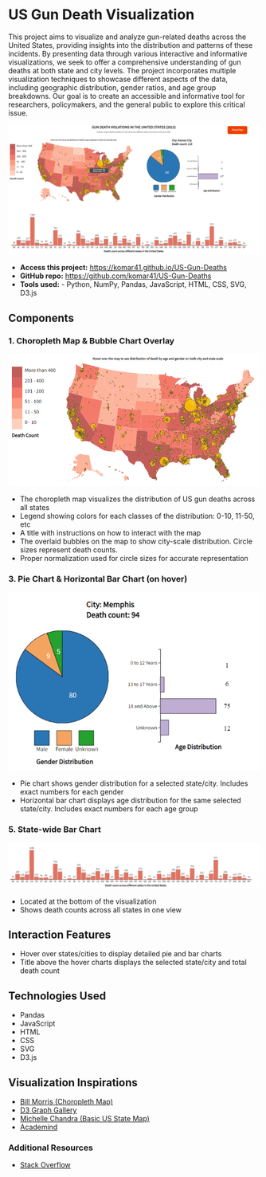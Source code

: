 # US Gun Death Visualization
This project aims to visualize and analyze gun-related deaths across the United States, providing insights into the distribution and patterns of these incidents. By presenting data through various interactive and informative visualizations, we seek to offer a comprehensive understanding of gun deaths at both state and city levels. The project incorporates multiple visualization techniques to showcase different aspects of the data, including geographic distribution, gender ratios, and age group breakdowns. Our goal is to create an accessible and informative tool for researchers, policymakers, and the general public to explore this critical issue.

![image](img/Final.png)

- __Access this project:__ https://komar41.github.io/US-Gun-Deaths
- __GitHub repo:__ https://github.com/komar41/US-Gun-Deaths
- __Tools used:__ - Python, NumPy, Pandas, JavaScript, HTML, CSS, SVG, D3.js

## Components

### 1. Choropleth Map & Bubble Chart Overlay
![image](img/WhiteHat1.png)

- The choropleth map visualizes the distribution of US gun deaths across all states
- Legend showing colors for each classes of the distribution: 0-10, 11-50, etc
- A title with instructions on how to interact with the map
- The overlaid bubbles on the map to show city-scale distribution. Circle sizes represent death counts. 
- Proper normalization used for circle sizes for accurate representation

### 3. Pie Chart & Horizontal Bar Chart (on hover)
![image](img/WhiteHat2.png)

- Pie chart shows gender distribution for a selected state/city. Includes exact numbers for each gender
- Horizontal bar chart displays age distribution for the same selected state/city. Includes exact numbers for each age group

### 5. State-wide Bar Chart
![image](img/WhiteHat3.png)

- Located at the bottom of the visualization
- Shows death counts across all states in one view

## Interaction Features

- Hover over states/cities to display detailed pie and bar charts
- Title above the hover charts displays the selected state/city and total death count

## Technologies Used
- Pandas
- JavaScript
- HTML
- CSS
- SVG
- D3.js

## Visualization Inspirations
- [Bill Morris (Choropleth Map)](https://bl.ocks.org/wboykinm/dbbe50d1023f90d4e241712395c27fb3)
- [D3 Graph Gallery](https://d3-graph-gallery.com/)
- [Michelle Chandra (Basic US State Map)](https://github.com/academind/d3js-basics/tree/d3-demo-finished)
- [Academind](http://bl.ocks.org/michellechandra/0b2ce4923dc9b5809922)

### Additional Resources
- [Stack Overflow](https://stackoverflow.com/)